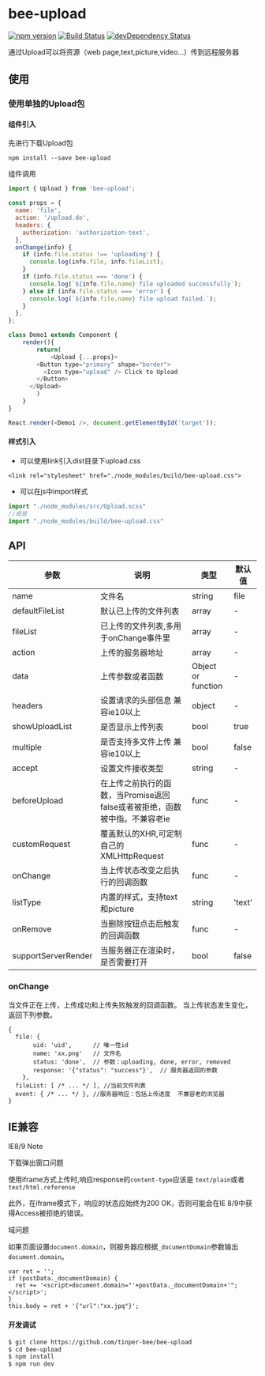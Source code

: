 # bee-upload
[![npm version](https://img.shields.io/npm/v/bee-upload.svg)](https://www.npmjs.com/package/bee-upload)
[![Build Status](https://img.shields.io/travis/tinper-bee/bee-upload/master.svg)](https://travis-ci.org/tinper-bee/bee-upload)
[![devDependency Status](https://img.shields.io/david/dev/tinper-bee/bee-upload.svg)](https://david-dm.org/tinper-bee/bee-upload#info=devDependencies)

通过Upload可以将资源（web page,text,picture,video...）传到远程服务器

## 使用

### 使用单独的Upload包
#### 组件引入
先进行下载Upload包
```
npm install --save bee-upload
```
组件调用
```js
import { Upload } from 'bee-upload';

const props = {
  name: 'file',
  action: '/upload.do',
  headers: {
    authorization: 'authorization-text',
  },
  onChange(info) {
    if (info.file.status !== 'uploading') {
      console.log(info.file, info.fileList);
    }
    if (info.file.status === 'done') {
      console.log(`${info.file.name} file uploaded successfully`);
    } else if (info.file.status === 'error') {
      console.log(`${info.file.name} file upload failed.`);
    }
  },
};

class Demo1 extends Component {
	render(){
		return( 
			<Upload {...props}>
        <Button type="primary" shape="border">
          <Icon type="upload" /> Click to Upload
        </Button>
      </Upload>
		)
	}
}

React.render(<Demo1 />, document.getElementById('target'));
```
#### 样式引入
- 可以使用link引入dist目录下upload.css
```
<link rel="stylesheet" href="./node_modules/build/bee-upload.css">
```
- 可以在js中import样式
```js
import "./node_modules/src/Upload.scss"
//或是
import "./node_modules/build/bee-upload.css"
```



## API

|参数|说明|类型|默认值|
|---|----|---|------|
|name|文件名|string|file|
|defaultFileList|默认已上传的文件列表|array|-|
|fileList|已上传的文件列表,多用于onChange事件里|array|-|
|action|上传的服务器地址|array|-|
|data|上传参数或者函数	|Object or function|-|
|headers|设置请求的头部信息 兼容ie10以上|object|-|
|showUploadList|是否显示上传列表|bool|true|
|multiple|是否支持多文件上传 兼容ie10以上|bool|false|
|accept|设置文件接收类型|string|-|
|beforeUpload|在上传之前执行的函数，当Promise返回false或者被拒绝，函数被中指。不兼容老ie|func|-|
|customRequest|覆盖默认的XHR,可定制自己的XMLHttpRequest|func|-|
|onChange|当上传状态改变之后执行的回调函数|func|-|
|listType|内置的样式，支持text和picture|string|'text'|
|onRemove|当删除按钮点击后触发的回调函数|func|-|
|supportServerRender|当服务器正在渲染时，是否需要打开|bool|false|

### onChange

当文件正在上传，上传成功和上传失败触发的回调函数。
当上传状态发生变化，返回下列参数。

```
{
  file: {
	   uid: 'uid',      // 唯一性id
	   name: 'xx.png'   // 文件名
	   status: 'done',  // 参数：uploading, done, error, removed
	   response: '{"status": "success"}',  // 服务器返回的参数
	},
  fileList: [ /* ... */ ], //当前文件列表
  event: { /* ... */ }, //服务器响应：包括上传进度  不兼容老的浏览器
}
```

## IE兼容

IE8/9 Note

下载弹出窗口问题

使用iframe方式上传时,响应response的`content-type`应该是 `text/plain`或者 `text/html.referense`

此外，在iframe模式下，响应的状态应始终为200 OK，否则可能会在IE 8/9中获得Access被拒绝的错误。

域问题

如果页面设置`document.domain`，则服务器应根据`_documentDomain`参数输出`document.domain`。

```
var ret = '';
if (postData._documentDomain) {
  ret += '<script>document.domain="'+postData._documentDomain+'";</script>';
}
this.body = ret + '{"url":"xx.jpq"}';

```

#### 开发调试

```sh
$ git clone https://github.com/tinper-bee/bee-upload
$ cd bee-upload
$ npm install
$ npm run dev
```
